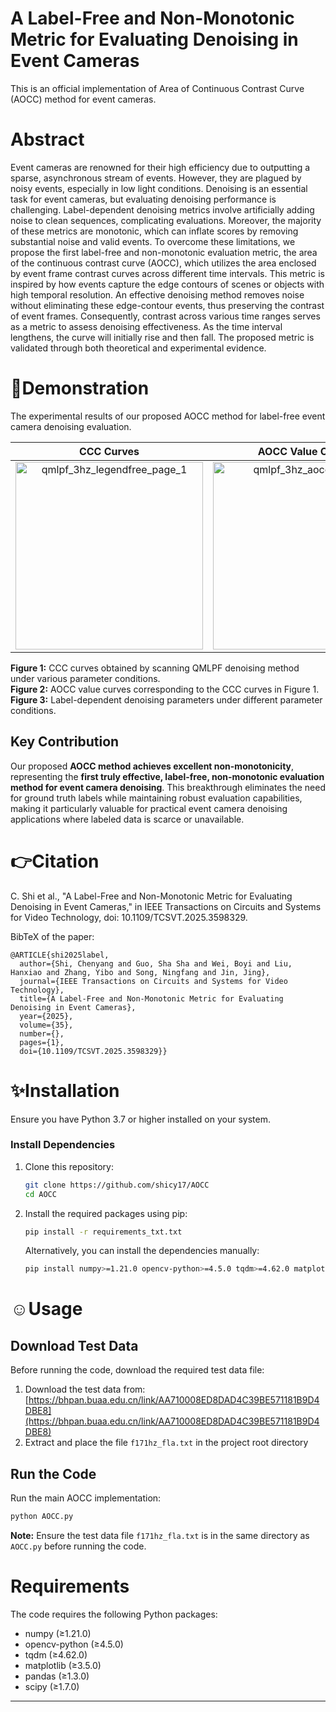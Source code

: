 # A Label-Free and Non-Monotonic Metric for Evaluating Denoising in Event Cameras
This is an official implementation of Area of Continuous Contrast Curve (AOCC) method for event cameras.

# Abstract
Event cameras are renowned for their high efficiency due to outputting a sparse, asynchronous stream of events. However, they are plagued by noisy events, especially in low light conditions. Denoising is an essential task for event cameras, but evaluating denoising performance is challenging. Label-dependent denoising metrics involve artificially adding noise to clean sequences, complicating evaluations. Moreover, the majority of these metrics are monotonic, which can inflate scores by removing substantial noise and valid events. To overcome these limitations, we propose the first label-free and non-monotonic evaluation metric, the area of the continuous contrast curve (AOCC), which utilizes the area enclosed by event frame contrast curves across different time intervals. This metric is inspired by how events capture the edge contours of scenes or objects with high temporal resolution. An effective denoising method removes noise without eliminating these edge-contour events, thus preserving the contrast of event frames. Consequently, contrast across various time ranges serves as a metric to assess denoising effectiveness. As the time interval lengthens, the curve will initially rise and then fall. The proposed metric is validated through both theoretical and experimental evidence.

# :eyes:Demonstration

The experimental results of our proposed AOCC method for label-free event camera denoising evaluation.

| CCC Curves | AOCC Value Curves | Label-Dependent Parameters |
|:---:|:---:|:---:|
| <img width="300" alt="qmlpf_3hz_legendfree_page_1" src="https://github.com/user-attachments/assets/a9ddc857-eee6-43b6-b24a-1d59aa5deb40" /> | <img width="300" alt="qmlpf_3hz_aocc_page_1" src="https://github.com/user-attachments/assets/44dd82a7-77ef-4efb-a80d-08730e5d4ca8" /> | <img width="300" alt="other_3hz_page_1" src="https://github.com/user-attachments/assets/f3f1492d-e19d-43eb-ab86-c7cdb02c213e" /> |

**Figure 1:** CCC curves obtained by scanning QMLPF denoising method under various parameter conditions.  
**Figure 2:** AOCC value curves corresponding to the CCC curves in Figure 1.  
**Figure 3:** Label-dependent denoising parameters under different parameter conditions.

## Key Contribution

Our proposed **AOCC method achieves excellent non-monotonicity**, representing the **first truly effective, label-free, non-monotonic evaluation method for event camera denoising**. This breakthrough eliminates the need for ground truth labels while maintaining robust evaluation capabilities, making it particularly valuable for practical event camera denoising applications where labeled data is scarce or unavailable.



# 👉Citation   

C. Shi et al., "A Label-Free and Non-Monotonic Metric for Evaluating Denoising in Event Cameras," in IEEE Transactions on Circuits and Systems for Video Technology, doi: 10.1109/TCSVT.2025.3598329.

BibTeX of the paper:  
```
@ARTICLE{shi2025label,
  author={Shi, Chenyang and Guo, Sha Sha and Wei, Boyi and Liu, Hanxiao and Zhang, Yibo and Song, Ningfang and Jin, Jing},
  journal={IEEE Transactions on Circuits and Systems for Video Technology}, 
  title={A Label-Free and Non-Monotonic Metric for Evaluating Denoising in Event Cameras}, 
  year={2025},
  volume={35},
  number={},
  pages={1},
  doi={10.1109/TCSVT.2025.3598329}}
```

# :sparkles:Installation

Ensure you have Python 3.7 or higher installed on your system.

### Install Dependencies

1. Clone this repository:
   ```bash
   git clone https://github.com/shicy17/AOCC
   cd AOCC
   ```

2. Install the required packages using pip:
   ```bash
   pip install -r requirements_txt.txt
   ```

   Alternatively, you can install the dependencies manually:
   ```bash
   pip install numpy>=1.21.0 opencv-python>=4.5.0 tqdm>=4.62.0 matplotlib>=3.5.0 pandas>=1.3.0 scipy>=1.7.0
   ```

# :relaxed:Usage

## Download Test Data

Before running the code, download the required test data file:

1. Download the test data from: [https://bhpan.buaa.edu.cn/link/AA710008ED8DAD4C39BE571181B9D4DBE8](https://bhpan.buaa.edu.cn/link/AA710008ED8DAD4C39BE571181B9D4DBE8)
2. Extract and place the file `f171hz_fla.txt` in the project root directory

## Run the Code

Run the main AOCC implementation:
```bash
python AOCC.py
```

**Note:** Ensure the test data file `f171hz_fla.txt` is in the same directory as `AOCC.py` before running the code.

# Requirements

The code requires the following Python packages:
- numpy (≥1.21.0)
- opencv-python (≥4.5.0)
- tqdm (≥4.62.0)
- matplotlib (≥3.5.0)
- pandas (≥1.3.0)
- scipy (≥1.7.0)

****

